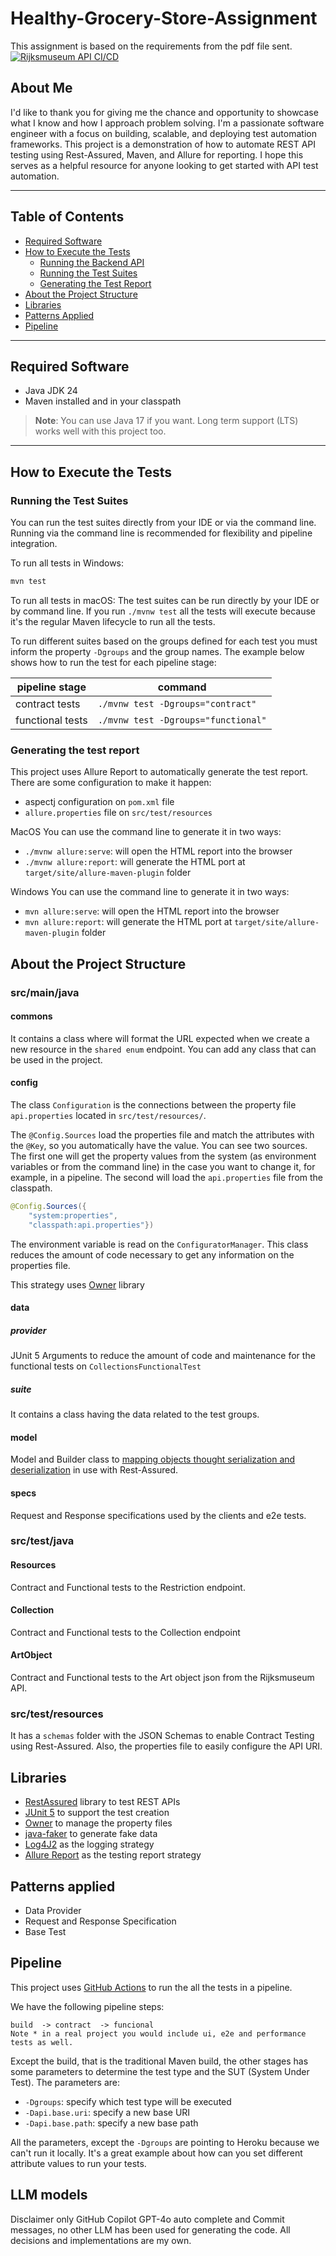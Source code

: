 # Healthy-Grocery-Store-Assignment
This assignment is based on the requirements from the pdf file sent.
[![Rijksmuseum API CI/CD](https://github.com/arberbakalli/Healthy-Grocery-Store-Assignment/actions/workflows/mvn.yaml/badge.svg?branch=main)](https://github.com/arberbakalli/Healthy-Grocery-Store-Assignment/actions/workflows/mvn.yaml)

## About Me
I'd like to thank you for giving me the chance and opportunity to showcase what I know and how I approach problem solving.
I'm a passionate software engineer with a focus on building, scalable, and deploying test automation frameworks. This project is a demonstration of how to automate REST API testing using Rest-Assured, Maven, and Allure for reporting. I hope this serves as a helpful resource for anyone looking to get started with API test automation.

---

## Table of Contents
* [Required Software](#required-software)
* [How to Execute the Tests](#how-to-execute-the-tests)
    * [Running the Backend API](#running-the-backend-api)
    * [Running the Test Suites](#running-the-test-suites)
    * [Generating the Test Report](#generating-the-test-report)
* [About the Project Structure](#about-the-project-structure)
* [Libraries](#libraries)
* [Patterns Applied](#patterns-applied)
* [Pipeline](#pipeline)

---

## Required Software
* Java JDK 24
* Maven installed and in your classpath

> **Note**: You can use Java 17 if you want. Long term support (LTS) works well with this project too.

---

## How to Execute the Tests


### Running the Test Suites
You can run the test suites directly from your IDE or via the command line. Running via the command line is recommended for flexibility and pipeline integration.

To run all tests in Windows:
```bash
mvn test
```

To run all tests in macOS:
The test suites can be run directly by your IDE or by command line.
If you run `./mvnw test` all the tests will execute because it's the regular Maven lifecycle to run all the tests.

To run different suites based on the groups defined for each test you must inform the property `-Dgroups` and the group names.
The example below shows how to run the test for each pipeline stage:

| pipeline stage     | command                             |
|--------------------|-------------------------------------|
| contract tests     | `./mvnw test -Dgroups="contract"`   |
| functional tests   | `./mvnw test -Dgroups="functional"` |

### Generating the test report

This project uses Allure Report to automatically generate the test report.
There are some configuration to make it happen:
* aspectj configuration on `pom.xml` file
* `allure.properties` file on `src/test/resources`

MacOS You can use the command line to generate it in two ways:
* `./mvnw allure:serve`: will open the HTML report into the browser
* `./mvnw allure:report`: will generate the HTML port at `target/site/allure-maven-plugin` folder

Windows You can use the command line to generate it in two ways:
* `mvn allure:serve`: will open the HTML report into the browser
* `mvn allure:report`: will generate the HTML port at `target/site/allure-maven-plugin` folder

## About the Project Structure

### src/main/java

#### commons
It contains a class where will format the URL expected when we create a new resource in the `shared enum` endpoint.
You can add any class that can be used in the project.

#### config
The class `Configuration` is the connections between the property file `api.properties` located in `src/test/resources/`.

The `@Config.Sources` load the properties file and match the attributes with the `@Key`, so you automatically have the value.
You can see two sources.
The first one will get the property values from the system (as environment variables or from the command line) in the case you want to change it, for example, in a pipeline.
The second will load the `api.properties` file from the classpath.
```java
@Config.Sources({
    "system:properties",
    "classpath:api.properties"})
```

The environment variable is read on the `ConfiguratorManager`.
This class reduces the amount of code necessary to get any information on the properties file.

This strategy uses [Owner](https://matteobaccan.github.io/owner/) library

#### data

##### provider
JUnit 5 Arguments to reduce the amount of code and maintenance for the functional tests on `CollectionsFunctionalTest`

##### suite
It contains a class having the data related to the test groups.

#### model
Model and Builder class to
[mapping objects thought serialization and deserialization](https://github.com/rest-assured/rest-assured/wiki/Usage#object-mapping)
in use with Rest-Assured.

#### specs
Request and Response specifications used by the clients and e2e tests.

### src/test/java

#### Resources
Contract and Functional tests to the Restriction endpoint.

#### Collection
Contract and Functional tests to the Collection endpoint

#### ArtObject
Contract and Functional tests to the Art object json from the Rijksmuseum API.

### src/test/resources
It has a `schemas` folder with the JSON Schemas to enable Contract Testing using Rest-Assured. Also, the properties file to easily configure the API URI.

## Libraries
* [RestAssured](http://rest-assured.io/) library to test REST APIs
* [JUnit 5](https://junit.org/junit5/) to support the test creation
* [Owner](https://matteobaccan.github.io/owner/) to manage the property files
* [java-faker](https://github.com/DiUS/java-faker) to generate fake data
* [Log4J2](https://logging.apache.org/log4j/2.x/) as the logging strategy
* [Allure Report](https://docs.qameta.io/allure/) as the testing report strategy

## Patterns applied
* Data Provider
* Request and Response Specification
* Base Test

## Pipeline

This project uses [GitHub Actions](https://github.com/features/actions) to run the all the tests in a pipeline.

We have the following pipeline steps:
```
build  -> contract  -> funcional 
Note * in a real project you would include ui, e2e and performance tests as well.
```

Except the build, that is the traditional Maven build, the other stages has some parameters to determine the test type and the SUT (System Under Test).
The parameters are:
* `-Dgroups`: specify which test type will be executed
* `-Dapi.base.uri`: specify a new base URI
* `-Dapi.base.path`: specify a new base path

All the parameters, except the `-Dgroups` are pointing to Heroku because we can't run it locally.
It's a great example about how can you set different attribute values to run your tests.

## LLM models
Disclaimer only GitHub Copilot GPT-4o auto complete and Commit messages, no other LLM has been used for generating the code.
All decisions and implementations are my own.
